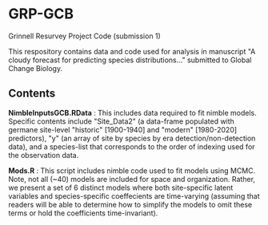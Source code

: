 # GRP-GCB
Grinnell Resurvey Project Code (submission 1)

This respository contains data and code used for analysis in manuscript "A cloudy forecast for predicting species distributions..." submitted to Global Change Biology.  

## Contents 

**NimbleInputsGCB.RData** : This includes data required to fit nimble models. Specific contents include "Site_Data2" (a data-frame populated with germane site-level "historic" [1900-1940] and "modern" [1980-2020] predictors), "y" (an array of site by species by era detection/non-detection data), and a species-list that corresponds to the order of indexing used for the observation data. 

**Mods.R** : This script includes nimble code used to fit models using MCMC. Note, not all (~40) models are included for space and organization. Rather, we present a set of 6 distinct models where both site-specific latent variables and species-specific coeffecients are time-varying (assuming that readers will be able to determine how to simplify the models to omit these terms or hold the coefficients time-invariant). 

